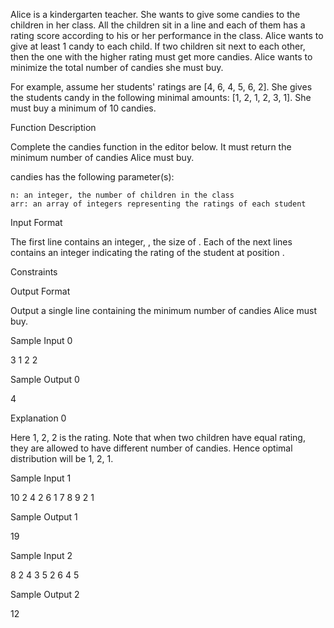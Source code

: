 Alice is a kindergarten teacher. She wants to give some candies to the children in her class.  All the children sit in a line and each of them has a rating score according to his or her performance in the class.  Alice wants to give at least 1 candy to each child. If two children sit next to each other, then the one with the higher rating must get more candies. Alice wants to minimize the total number of candies she must buy.

For example, assume her students' ratings are [4, 6, 4, 5, 6, 2]. She gives the students candy in the following minimal amounts: [1, 2, 1, 2, 3, 1]. She must buy a minimum of 10 candies.

Function Description

Complete the candies function in the editor below. It must return the minimum number of candies Alice must buy.

candies has the following parameter(s):

    n: an integer, the number of children in the class
    arr: an array of integers representing the ratings of each student

Input Format

The first line contains an integer, , the size of .
Each of the next lines contains an integer indicating the rating of the student at position .

Constraints

Output Format

Output a single line containing the minimum number of candies Alice must buy.

Sample Input 0

3
1
2
2

Sample Output 0

4

Explanation 0

Here 1, 2, 2 is the rating. Note that when two children have equal rating, they are allowed to have different number of candies. Hence optimal distribution will be 1, 2, 1.

Sample Input 1

10
2
4
2
6
1
7
8
9
2
1

Sample Output 1

19

Sample Input 2

8
2
4
3
5
2
6
4
5

Sample Output 2

12
